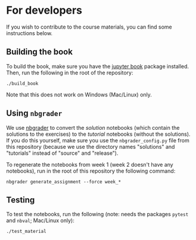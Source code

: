 # For developers
If you wish to contribute to the course materials, you can find some instructions below.

## Building the book
To build the book, make sure you have the [jupyter book](https://jupyterbook.org) package installed. Then, run the following in the root of the repository:

```
./build_book
```

Note that this does not work on Windows (Mac/Linux) only.

## Using `nbgrader`
We use [nbgrader](https://nbgrader.readthedocs.io/en/stable/) to convert the *solution* notebooks (which contain the solutions to the exercises) to the *tutorial* notebooks (without the solutions). If you do this yourself, make sure you use the `nbgrader_config.py` file from this repository (because we use the directory names "solutions" and "tutorials" instead of "source" and "release"). 

To regenerate the notebooks from week 1 (week 2 doesn't have any notebooks), run in the root of this repository the following command:

```
nbgrader generate_assignment --force week_*
```

## Testing
To test the notebooks, run the following (note: needs the packages `pytest` and `nbval`; Mac/Linux only):

```
./test_material
```